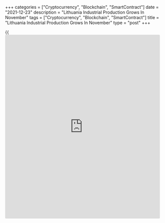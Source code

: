 +++
categories = ["Cryptocurrency", "Blockchain", "SmartContract"]
date = "2021-12-23"
description = "Lithuania Industrial Production Grows In November"
tags = ["Cryptocurrency", "Blockchain", "SmartContract"]
title = "Lithuania Industrial Production Grows In November"
type = "post"
+++

{{<iframe id="large-banner" src="https://www.bounty.group/#slide=22.0" width="100%" height="600" scrolling="no" style="border: 0px solid rgb(216, 221, 230); border-radius: 3px;">}}

Lithuania's industrial production increased in November, figures from
Statistics Lithuania showed on Thursday.

Industrial production rose a working-day adjusted 17.0 percent year-on-
year in November.

Manufacturing output grew 19.9 percent annually in November. Excluding
refined petroleum, manufacturing increased 17.7 percent.

Production of water supply, and waste management grew 6.6 percent.

Meanwhile, production in mining and quarrying declined 19.4 percent and
those in electricity, gas, steam and air conditioning supply decreased
9.2 percent.

Among the major industrial groupings, production of intermediate goods
grew 28.5 percent yearly in November and those of capital goods
increased 5.7 percent.

Production of energy gained 15.3 percent. Production of durable goods
increased by 19.2 percent and those of non-durable goods rose 3.2
percent.

On a monthly basis, industrial production fell a seasonally and working-
day adjusted 0.5 percent in November.

On an unadjusted basis, industrial production accelerated 22.3 percent
yearly in November and increased 1.0 percent from a month ago.

For comments and feedback [contact](https://www.playgroundfx.com/contact/): editorial@rtt[news](https://www.letsplayfx.com/blog/forex-news-website/).com

[Economic News][1]

 **What parts of the world are seeing the best (and worst) economic
performances lately? Click[here][2] to check out our [Econ Scorecard][2]
and find out! See up-to-the-moment [ranking](https://www.playgroundfx.com/blog/crypto-exchange-ranking/)s for the best and worst
performers in [GDP][3], [unemployment rate][4], [inflation][5] and much
more.**

   1. www.rtt[news](https://www.letsplayfx.com/blog/forex-news-website/).com/Content/EconomicNews.aspx
   2. www.rtt[news](https://www.letsplayfx.com/blog/forex-news-website/).com/economic-scorecard/world-rank/retail-sales/highest-performance.aspx
   3. www.rtt[news](https://www.letsplayfx.com/blog/forex-news-website/).com/economic-scorecard/world-rank/GDP/highest-performance.aspx
   4. www.rtt[news](https://www.letsplayfx.com/blog/forex-news-website/).com/economic-scorecard/world-rank/unemployment-rate/lowest-performance.aspx
   5. www.rtt[news](https://www.letsplayfx.com/blog/forex-news-website/).com/economic-scorecard/world-rank/CPI/highest-performance.aspx